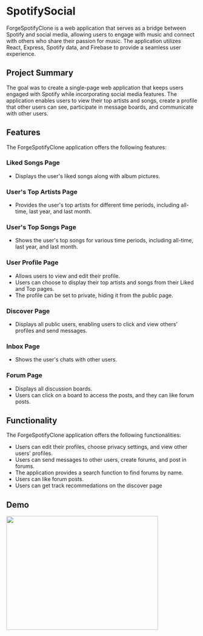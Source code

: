 # SpotifySocial

ForgeSpotifyClone is a web application that serves as a bridge between Spotify and social media, allowing users to engage with music and connect with others who share their passion for music. The application utilizes React, Express, Spotify data, and Firebase to provide a seamless user experience. 

## Project Summary

The goal was to create a single-page web application that keeps users engaged with Spotify while incorporating social media features. The application enables users to view their top artists and songs, create a profile that other users can see, participate in message boards, and communicate with other users. 

## Features

The ForgeSpotifyClone application offers the following features:

### Liked Songs Page
- Displays the user's liked songs along with album pictures.

### User's Top Artists Page
- Provides the user's top artists for different time periods, including all-time, last year, and last month.

### User's Top Songs Page
- Shows the user's top songs for various time periods, including all-time, last year, and last month.

### User Profile Page
- Allows users to view and edit their profile.
- Users can choose to display their top artists and songs from their Liked and Top pages.
- The profile can be set to private, hiding it from the public page.

### Discover Page
- Displays all public users, enabling users to click and view others' profiles and send messages.

### Inbox Page
- Shows the user's chats with other users.

### Forum Page
- Displays all discussion boards.
- Users can click on a board to access the posts, and they can like forum posts.

## Functionality

The ForgeSpotifyClone application offers the following functionalities:

- Users can edit their profiles, choose privacy settings, and view other users' profiles.
- Users can send messages to other users, create forums, and post in forums.
- The application provides a search function to find forums by name.
- Users can like forum posts.
- Users can get track recommedations on the discover page

## Demo
<img align="left" width="400" height="300" src="https://github.com/jrp9pte/jrp9pte/blob/main/SpotifySocial.gif">


